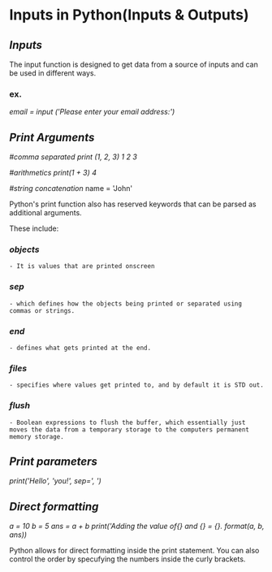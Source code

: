 # Inputs in Python(Inputs & Outputs)

## *Inputs*

The input function is designed to get  data from a source of inputs and can be used in different ways.

### ex.

*email = input ('Please enter your email address:')*

## *Print Arguments*

*#comma separated*
*print (1, 2, 3)*
*1 2 3*

*#arithmetics*
*print(1 + 3)*
*4*

*#string concatenation*
name = 'John'

Python's print function also has reserved keywords that can be parsed as additional arguments.

These include:

### *objects* 
    - It is values that are printed onscreen
    
### *sep*
    - which defines how the objects being printed or separated using commas or strings.

### *end*
    - defines what gets printed at the end.

### *files*
    - specifies where values get printed to, and by default it is STD out.

### *flush*
    - Boolean expressions to flush the buffer, which essentially just moves the data from a temporary storage to the computers permanent memory storage.

## *Print parameters*

*print('Hello', 'you!', sep=', ')*

## *Direct formatting*

*a = 10*
*b = 5*
*ans = a + b*
*print('Adding the value of{} and {} = {}. format(a, b, ans))*

Python allows for direct formatting inside the print statement. You can also control the order by specufying the numbers inside the curly brackets.

